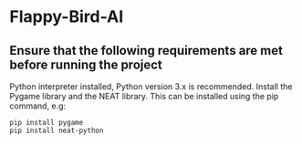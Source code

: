 # Flappy-Bird-AI
## Ensure that the following requirements are met before running the project
Python interpreter installed, Python version 3.x is recommended.
Install the Pygame library and the NEAT library. 
This can be installed using the pip command, e.g:
```
pip install pygame
pip install neat-python
```
